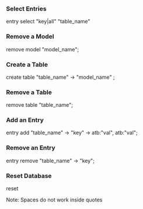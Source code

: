 
### Select Entries
entry select "key|all" "table_name"

### Remove a Model
remove model "model_name";

### Create a Table
create table "table_name" -> "model_name" ;

### Remove a Table
remove table "table_name";

### Add an Entry
entry add "table_name" -> "key" -> atb:"val", atb:"val";

### Remove an Entry
entry remove "table_name" -> "key";

### Reset Database
reset

Note: Spaces do not work inside quotes